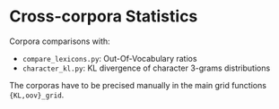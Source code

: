 # Cross-corpora Statistics

Corpora comparisons with:
  - `compare_lexicons.py`: Out-Of-Vocabulary ratios
  - `character_kl.py`: KL divergence of character 3-grams distributions

The corporas have to be precised manually in the main grid functions `{KL,oov}_grid`.
